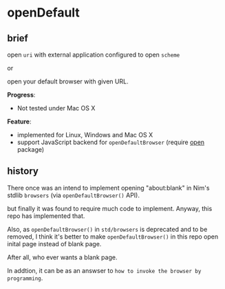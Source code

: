 # openDefault


## brief
  open `uri` with external application configured to open `scheme`

  or

  open your default browser with given URL.



**Progress**:

 - Not tested under Mac OS X

**Feature**:

 - implemented for Linux, Windows and Mac OS X
 - support JavaScript backend for `openDefaultBrowser` (require [open](https://www.npmjs.com/package/open) package)


## history
There once was an intend to implement
opening "about:blank" in Nim's stdlib `browsers` (via `openDefaultBrowser()` API).

but finally it was found to require much code to implement.
Anyway,
this repo has implemented that.

Also, as `openDefaultBrowser()` in `std/browsers` is deprecated and to be removed,
I think it's better to make `openDefaultBrowser()` in this repo open inital page instead of blank page.

After all, who ever wants a blank page.

In addtion, it can be 
as an answser to `how to invoke the browser by programming`.  